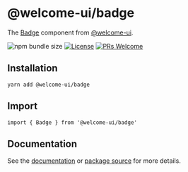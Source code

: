 # @welcome-ui/badge

The [Badge](http://welcome-ui.com/components/badge) component from [@welcome-ui](http://welcome-ui.com).

![npm bundle size](https://img.shields.io/bundlephobia/minzip/@welcome-ui/badge) [![License](https://img.shields.io/npm/l/welcome-ui.svg)](https://github.com/WTTJ/welcome-ui/blob/master/LICENSE) [![PRs Welcome](https://img.shields.io/badge/PRs-welcome-mediumspringgreen.svg)](ttps://github.com/WTTJ/welcome-ui/blob/master/CONTRIBUTING.md)

## Installation

    yarn add @welcome-ui/badge

## Import

    import { Badge } from '@welcome-ui/badge'

## Documentation

See the [documentation](http://welcome-ui.com/components/badge) or [package source](https://github.com/WTTJ/welcome-ui/tree/master/packages/Badge) for more details.
